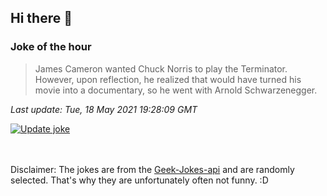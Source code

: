 ## Hi there 👋

### Joke of the hour
<!-- joke -->
>James Cameron wanted Chuck Norris to play the Terminator. However, upon reflection, he realized that would have turned his movie into a documentary, so he went with Arnold Schwarzenegger.
<!-- /joke -->

*Last update: Tue, 18 May 2021 19:28:09 GMT*

[![Update joke](https://github.com/nclskfm/nclskfm/actions/workflows/joke.yml/badge.svg)](https://github.com/nclskfm/nclskfm/actions/workflows/joke.yml)

<br><br>
Disclaimer: The jokes are from the [Geek-Jokes-api](https://github.com/sameerkumar18/geek-joke-api) and are randomly selected. That's why they are unfortunately often not funny. :D
